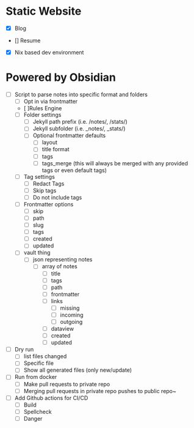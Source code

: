 # Static Website
  - [x] Blog
  - [] Resume
  - [x] Nix based dev environment

# Powered by Obsidian
  - [ ] Script to parse notes into specific format and folders
    - [ ] Opt in via frontmatter
    - [ ]Rules Engine
    - [ ] Folder settings
      - [ ] Jekyll path prefix (i.e. /notes/, /stats/)
      - [ ] Jekyll subfolder (i.e. _notes/, _stats/)
      - [ ] Optional frontmatter defaults
        - [ ] layout
        - [ ] title format
        - [ ] tags
        - [ ] tags_merge (this will always be merged with any provided tags or even default tags)
    - [ ] Tag settings
      - [ ] Redact Tags
      - [ ] Skip tags
      - [ ] Do not include tags
    - [ ] Frontmatter options
      - [ ] skip
      - [ ] path
      - [ ] slug
      - [ ] tags
      - [ ] created
      - [ ] updated
    - [ ] vault thing
      - [ ] json representing notes
        - [ ] array of notes
          - [ ] title
          - [ ] tags
          - [ ] path
          - [ ] frontmatter
          - [ ] links
            - [ ] missing
            - [ ] incoming
            - [ ] outgoing
          - [ ] dataview
          - [ ] created
          - [ ] updated
  - [ ] Dry run
    - [ ] list files changed
    - [ ] Specific file
    - [ ] Show all generated files (only new/update)
  - [ ] Run from docker
    - [ ] Make pull requests to private repo
    - [ ] Merging pull requests in private repo pushes to public repo~

  - [ ] Add Github actions for CI/CD
    - [ ] Build
    - [ ] Spellcheck
    - [ ] Danger
